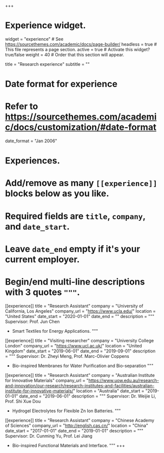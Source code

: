 +++
# Experience widget.
widget = "experience"  # See https://sourcethemes.com/academic/docs/page-builder/
headless = true  # This file represents a page section.
active = true  # Activate this widget? true/false
weight = 40  # Order that this section will appear.

title = "Research experience"
subtitle = ""

# Date format for experience
#   Refer to https://sourcethemes.com/academic/docs/customization/#date-format
date_format = "Jan 2006"

# Experiences.
#   Add/remove as many `[[experience]]` blocks below as you like.
#   Required fields are `title`, `company`, and `date_start`.
#   Leave `date_end` empty if it's your current employer.
#   Begin/end multi-line descriptions with 3 quotes `"""`.
[[experience]]
  title = "Research Assistant"
  company = "University of California, Los Angeles"
  company_url = "https://www.ucla.edu/"
  location = "United States"
  date_start = "2020-01-01"
  date_end = ""
  description = """
  Supervisor: Prof. Jun Chen
  
  * Smart Textiles for Energy Applications.
  """
  
[[experience]]
  title = "Visiting researcher"
  company = "University College London"
  company_url = "https://www.ucl.ac.uk/"
  location = "United Kingdom"
  date_start = "2019-06-01"
  date_end = "2019-09-01"
  description = """
  Supervisor: Dr. Zheyi Meng, Prof. Marc-Olivier Coppens
  
  * Bio-inspired Membranes for Water Purification and Bio-separation
  """

[[experience]]
  title = "Research Assistant"
  company = "Australian Institute for Innovative Materials"
  company_url = "https://www.uow.edu.au/research-and-innovation/our-research/research-institutes-and-facilities/australian-institute-for-innovative-materials/"
  location = "Australia"
  date_start = "2019-01-01"
  date_end = "2019-06-01"
  description = """
  Supervisor: Dr. Weijie Li, Prof. Shi Xue Dou
  
  * Hydrogel Electrolytes for Flexible Zn Ion Batteries.
  """
  
[[experience]]
  title = "Research Assistant"
  company = "Chinese Academy of Sciences"
  company_url = "http://english.cas.cn/"
  location = "China"
  date_start = "2017-01-01"
  date_end = "2019-01-01"
  description = """
  Supervisor: Dr. Cunming Yu, Prof. Lei Jiang
  
  * Bio-inspired Functional Materials and Interface.
  """
+++
